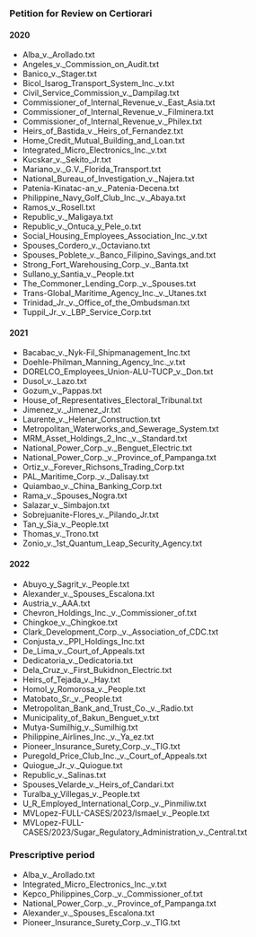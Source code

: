 ### Petition for Review on Certiorari

#### 2020
- Alba_v._Arollado.txt
- Angeles_v._Commission_on_Audit.txt
- Banico_v._Stager.txt
- Bicol_Isarog_Transport_System_Inc._v.txt
- Civil_Service_Commission_v._Dampilag.txt
- Commissioner_of_Internal_Revenue_v._East_Asia.txt
- Commissioner_of_Internal_Revenue_v._Filminera.txt
- Commissioner_of_Internal_Revenue_v._Philex.txt
- Heirs_of_Bastida_v._Heirs_of_Fernandez.txt
- Home_Credit_Mutual_Building_and_Loan.txt
- Integrated_Micro_Electronics_Inc._v.txt
- Kucskar_v._Sekito_Jr.txt
- Mariano_v._G.V._Florida_Transport.txt
- National_Bureau_of_Investigation_v._Najera.txt
- Patenia-Kinatac-an_v._Patenia-Decena.txt
- Philippine_Navy_Golf_Club_Inc._v._Abaya.txt
- Ramos_v._Rosell.txt
- Republic_v._Maligaya.txt
- Republic_v._Ontuca_y_Pele_o.txt
- Social_Housing_Employees_Association_Inc._v.txt
- Spouses_Cordero_v._Octaviano.txt
- Spouses_Poblete_v._Banco_Filipino_Savings_and.txt
- Strong_Fort_Warehousing_Corp._v._Banta.txt
- Sullano_y_Santia_v._People.txt
- The_Commoner_Lending_Corp._v._Spouses.txt
- Trans-Global_Maritime_Agency_Inc._v._Utanes.txt
- Trinidad_Jr._v._Office_of_the_Ombudsman.txt
- Tuppil_Jr._v._LBP_Service_Corp.txt

#### 2021
- Bacabac_v._Nyk-Fil_Shipmanagement_Inc.txt
- Doehle-Philman_Manning_Agency_Inc._v.txt
- DORELCO_Employees_Union-ALU-TUCP_v._Don.txt
- Dusol_v._Lazo.txt
- Gozum_v._Pappas.txt
- House_of_Representatives_Electoral_Tribunal.txt
- Jimenez_v._Jimenez_Jr.txt
- Laurente_v._Helenar_Construction.txt
- Metropolitan_Waterworks_and_Sewerage_System.txt
- MRM_Asset_Holdings_2_Inc._v._Standard.txt
- National_Power_Corp._v._Benguet_Electric.txt
- National_Power_Corp._v._Province_of_Pampanga.txt
- Ortiz_v._Forever_Richsons_Trading_Corp.txt
- PAL_Maritime_Corp._v._Dalisay.txt
- Quiambao_v._China_Banking_Corp.txt
- Rama_v._Spouses_Nogra.txt
- Salazar_v._Simbajon.txt
- Sobrejuanite-Flores_v._Pilando_Jr.txt
- Tan_y_Sia_v._People.txt
- Thomas_v._Trono.txt
- Zonio_v._1st_Quantum_Leap_Security_Agency.txt

#### 2022
- Abuyo_y_Sagrit_v._People.txt
- Alexander_v._Spouses_Escalona.txt
- Austria_v._AAA.txt
- Chevron_Holdings_Inc._v._Commissioner_of.txt
- Chingkoe_v._Chingkoe.txt
- Clark_Development_Corp._v._Association_of_CDC.txt
- Conjusta_v._PPI_Holdings_Inc.txt
- De_Lima_v._Court_of_Appeals.txt
- Dedicatoria_v._Dedicatoria.txt
- Dela_Cruz_v._First_Bukidnon_Electric.txt
- Heirs_of_Tejada_v._Hay.txt
- Homol_y_Romorosa_v._People.txt
- Matobato_Sr._v._People.txt
- Metropolitan_Bank_and_Trust_Co._v._Radio.txt
- Municipality_of_Bakun_Benguet_v.txt
- Mutya-Sumilhig_v._Sumilhig.txt
- Philippine_Airlines_Inc._v._Ya_ez.txt
- Pioneer_Insurance_Surety_Corp._v._TIG.txt
- Puregold_Price_Club_Inc._v._Court_of_Appeals.txt
- Quiogue_Jr._v._Quiogue.txt
- Republic_v._Salinas.txt
- Spouses_Velarde_v._Heirs_of_Candari.txt
- Turalba_y_Villegas_v._People.txt
- U_R_Employed_International_Corp._v._Pinmiliw.txt
- MVLopez-FULL-CASES/2023/Ismael_v._People.txt
- MVLopez-FULL-CASES/2023/Sugar_Regulatory_Administration_v._Central.txt

### Prescriptive period
- Alba_v._Arollado.txt
- Integrated_Micro_Electronics_Inc._v.txt
- Kepco_Philippines_Corp._v._Commissioner_of.txt
- National_Power_Corp._v._Province_of_Pampanga.txt
- Alexander_v._Spouses_Escalona.txt
- Pioneer_Insurance_Surety_Corp._v._TIG.txt
